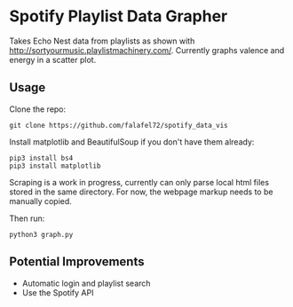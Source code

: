 # Spotify Playlist Data Grapher
Takes Echo Nest data from playlists as shown with http://sortyourmusic.playlistmachinery.com/. Currently graphs valence and energy in a scatter plot. 

## Usage
Clone the repo: 
```
git clone https://github.com/falafel72/spotify_data_vis
```
Install matplotlib and BeautifulSoup if you don't have them already: 
```
pip3 install bs4
pip3 install matplotlib
```

Scraping is a work in progress, currently can only parse local html files stored in the same directory. For now, the webpage markup needs to be manually copied.

Then run: 
```
python3 graph.py
```

## Potential Improvements
 - Automatic login and playlist search
 - Use the Spotify API
